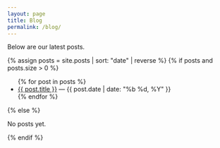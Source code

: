 ```yaml
---
layout: page
title: Blog
permalink: /blog/
---
```


Below are our latest posts.

{% assign posts = site.posts | sort: "date" | reverse %}
{% if posts and posts.size > 0 %}
<ul>
{% for post in posts %}
  <li>
    <a href="{{ post.url | relative_url }}">{{ post.title }}</a>
    — {{ post.date | date: "%b %d, %Y" }}
  </li>
{% endfor %}
</ul>
{% else %}
<p>No posts yet.</p>
{% endif %}
